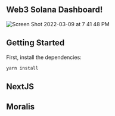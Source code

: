 ## Web3 Solana Dashboard!
![Screen Shot 2022-03-09 at 7 41 48 PM](https://user-images.githubusercontent.com/59614789/157568337-bc83ebbd-90bb-4688-ae29-ed40aaf22172.png)

## Getting Started

First, install the dependencies:

```bash
yarn install
```
## NextJS

## Moralis
